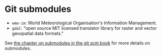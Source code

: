 # Git submodules

- `wmo-im`: World Meteorological Organisation's Information Management.
- `gdal`: "open source MIT licensed translator library for raster and vector geospatial data formats."

See [the chapter on submodules in the git scm book](https://git-scm.com/book/en/v2/Git-Tools-Submodules) for more details on submodules.
